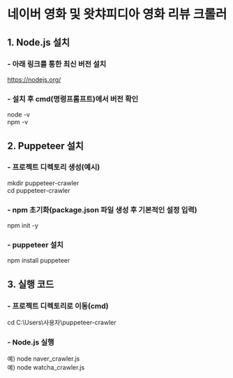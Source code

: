 # 네이버 영화 및 왓챠피디아 영화 리뷰 크롤러
## 1. Node.js 설치
### - 아래 링크를 통한 최신 버전 설치
https://nodejs.org/
### - 설치 후 cmd(명령프롬프트)에서 버전 확인
node -v  
npm -v

## 2. Puppeteer 설치
### - 프로젝트 디렉토리 생성(예시)
mkdir puppeteer-crawler  
cd puppeteer-crawler
### - npm 초기화(package.json 파일 생성 후 기본적인 설정 입력)
npm init -y
### - puppeteer 설치
npm install puppeteer

## 3. 실행 코드
### - 프로젝트 디렉토리로 이동(cmd)
cd C:\Users\사용자\puppeteer-crawler
### - Node.js 실행
예) node naver_crawler.js  
예) node watcha_crawler.js
